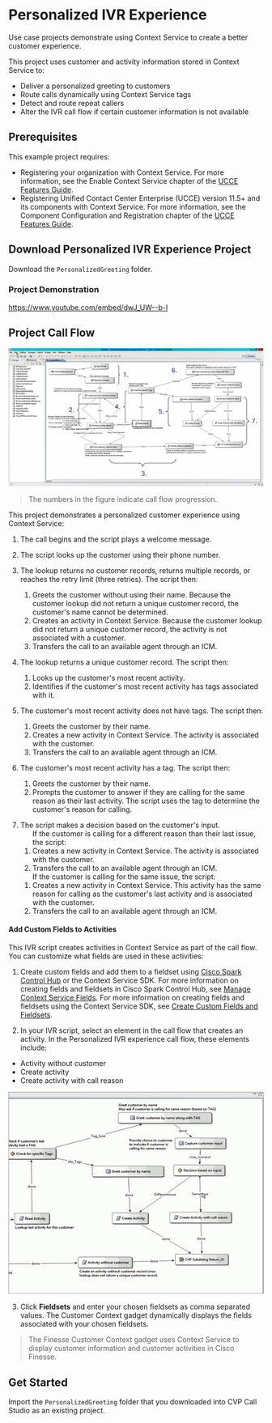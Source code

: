 # Personalized IVR Experience
Use case projects demonstrate using Context Service to create a better customer experience.

This project uses customer and activity information stored in Context Service to:

* Deliver a personalized greeting to customers
* Route calls dynamically using Context Service tags
* Detect and route repeat callers
* Alter the IVR call flow if certain customer information is not available

## Prerequisites
This example project requires:
* Registering your organization with Context Service. For more information, see the Enable Context Service chapter of the [UCCE Features Guide](https://www.cisco.com/c/en/us/support/customer-collaboration/unified-contact-center-enterprise/products-feature-guides-list.html).
* Registering Unified Contact Center Enterprise (UCCE) version 11.5+ and its components with Context Service. For more information, see the Component Configuration and Registration chapter of the [UCCE Features Guide](https://www.cisco.com/c/en/us/support/customer-collaboration/unified-contact-center-enterprise/products-feature-guides-list.html).

## Download Personalized IVR Experience Project
Download the `PersonalizedGreeting` folder.

### Project Demonstration

https://www.youtube.com/embed/dwJ_UW--b-I


## Project Call Flow

![](cvpPersonalized.png)
>The numbers in the figure indicate call flow progression.

This project demonstrates a personalized customer experience using Context Service:

1. The call begins and the script plays a welcome message.

2. The script looks up the customer using their phone number.

3. The lookup returns no customer records, returns multiple records, or reaches the retry limit (three retries). The script then:
      1. Greets the customer without using their name. Because the customer lookup did not return a unique customer record, the customer's name cannot be determined.
      2. Creates an activity in Context Service. Because the customer lookup did not return a unique customer record, the activity is not associated with a customer.
      3. Transfers the call to an available agent through an ICM.
4. The lookup returns a unique customer record. The script then:
      1. Looks up the customer's most recent activity.
      2. Identifies if the customer's most recent activity has tags associated with it.
5. The customer's most recent activity does not have tags. The script then:
      1. Greets the customer by their name.
      2. Creates a new activity in Context Service. The activity is associated with the customer.
      3. Transfers the call to an available agent through an ICM.
6. The customer's most recent activity has a tag. The script then:
      1. Greets the customer by their name.
      2. Prompts the customer to answer if they are calling for the same reason as their last activity. The script uses the tag to determine the customer's reason for calling.

<ol start="7"><li>The script makes a decision based on the customer's input.
  <ol>If the customer is calling for a different reason than their last issue, the script:
    <li>Creates a new activity in Context Service. The activity is associated with the customer.</li>
    <li>Transfers the call to an available agent through an ICM.</li>
  </ol>
  <ol>If the customer is calling for the same issue, the script:
    <li>Creates a new activity in Context Service. This activity has the same reason for calling as the customer's last activity and is associated with the customer.</li>
    <li>Transfers the call to an available agent through an ICM.
</li>
  </ol>
</li>
</ol>


#### Add Custom Fields to Activities

This IVR script creates activities in Context Service as part of the call flow. You can customize what fields are used in these activities:

1. Create custom fields and add them to a fieldset using [Cisco Spark Control Hub](https://admin.ciscospark.com/) or the Context Service SDK. For more information on creating fields and fieldsets in Cisco Spark Control Hub, see [Manage Context Service Fields](https://collaborationhelp.cisco.com/article/en-us/hi6rbf). For more information on creating fields and fieldsets using the Context Service SDK, see [Create Custom Fields and Fieldsets](https://developer.cisco.com/docs/context-service/#fields-and-fieldsets).

2. In your IVR script, select an element in the call flow that creates an activity. In the Personalized IVR experience call flow, these elements include:

  * Activity without customer
  * Create activity
  * Create activity with call reason

![](addfieldsets.gif)

3. Click **Fieldsets** and enter your chosen fieldsets as comma separated values. The Customer Context gadget dynamically displays the fields associated with your chosen fieldsets.

>The Finesse Customer Context gadget uses Context Service to display customer information and customer activities in Cisco Finesse.


## Get Started
Import the `PersonalizedGreeting` folder that you downloaded into CVP Call Studio as an existing project.
